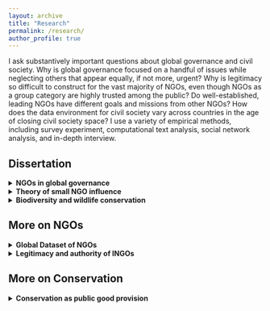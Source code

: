 ```yaml
---
layout: archive
title: "Research"
permalink: /research/
author_profile: true
---
```


I ask substantively important questions about global governance and civil society. Why is global governance focused on a handful of issues while neglecting others that appear equally, if not more, urgent? Why is legitimacy so difficult to construct for the vast majority of NGOs, even though NGOs as a group category are highly trusted among the public? Do well-established, leading NGOs have different goals and missions from other NGOs? How does the data environment for civil society vary across countries in the age of closing civil society space? I use a variety of empirical methods, including survey experiment, computational text analysis, social network analysis, and in-depth interview.

## Dissertation
<details>
	<summary><strong>NGOs in global governance</strong></summary>

Global governance is increasingly "opening up" to civil society, and NGOs participate in various stages of governance, such as agenda setting, rule making, and policy implementation. However, the study of NGO in global context has predominantly focused on well-recognized, “leading” NGOs. Even though small NGOs comprise the vast majority of NGO population, we know little about their role in global governance. What do they do? How should we make sense of them? I collect data on NGOs cross-nationally and investigate their effect on global governane outcomes.
>
In so doing, I interrogate the claim that small NGOs are “bandwagoners”  seeking to free-ride on others’ advocacy achievements. While the argument makes sense, it is often an assumption rather than an empirical claim. If they are indeed bandwagoners, why are there so many NGOs participating in global governance? I revisit the question of agenda setting and explain why some issues grain more traction than others within the same issue area.
</details>
 
<details>
	<summary><strong>Theory of small NGO influence</strong></summary>

Small NGOs play a critical role in global governance because their campaigns can shape public agendas by targeting a narrow subset of the public that demands advocacy information. The point of departure for my theory is to focus on the "demand." Existing research overwhelmingly focuses on the "supply" of information – how NGOs adopt and frame particular issues – but it overlooks why members of the public pay attention to any issue in the first place. I argue that a small subset of the public that is interested in a given issue area, or the “issue public,” generates disproportionately intense attention. Small NGOs can tailor their appeals to the issue public alone, but leading NGOs cannot do so because of their need to satisfy the audiences of diverse interests, such as firms and states. Counterintuitively, the power disparity between small and leading NGOs is reduced by how members of the public distribute their attention in an issue area: the issue public generates intense attention to certain issues while the mass public remains generally inattentive.
>
The support of the issue public "locks in" an issue in the public sphere. Most issues that capture mass attention in fact disappear from public discourse after reaching a peak period, but because the attitude of the issue public is more stable than the mass public, small NGOs can leverage public attention to network with more powerful actors for an extended period of time. Typically, the larger the organizations, the better access they have to the mass public and policy makers. As small NGOs gradually gain cooperation from larger organizations, the issue begins to gain traction beyond the issue public, creating a permissive condition under which policy makers are persuaded to take action internationally.
</details>

<details>
	<summary><strong>Biodiversity and wildlife conservation</strong></summary>

To date, research on NGO agenda setting has been hampered by selection bias: failed NGO campaigns or lost causes cannot be observed systematically, so case selection depends on the outcome variable itself. I overcame this methodological problem by exploiting the unique features of biodiversity conservation. In this issue area, because conservation advocacy must take place after the wild habitat of an animal is confirmed, the observation of each issue is not affected by whether it receives pubic attention or not. In short, observations are independent of the outcome variable itself. I use survey experiment, computational text analysis, regression analysis and interview-based case study to test the implications of my theory.
</details>

## More on NGOs

<details>
	<summary><strong>Global Dataset of NGOs</strong></summary>

<br />

With [Elizabeth Bloodgood](https://www.concordia.ca/artsci/polisci/faculty.html?fpid=elizabeth-bloodgood) (PI),  [Wendy Wong](https://www.wendyhwong.com/) (PI), ​ [Sarah Stroup](http://sites.middlebury.edu/sarahstroup/),  [Ajah (Powered by Data)](https://poweredbydata.org/people), and a team of RAs, we are building the first-ever comprehensive dataset on NGOs across the globe: the [Global Register of Nonprofit Data Sources (GRNDS)](https://www.grnds.org/). Existing datasets, such as Yearbook of International Organizations, have a well-documented bias towards larger NGOs. To overcome this problem, we leverage national nonprofit registers for data collection, complemented by interview research with NGO practitioners. The GRNDS allows us to answer a variety of questions that we could not ask before due to data limitation: What explains the death and birth of NGOs? Why some NGOs receive national and international recognition while others do not? How do different organizational attributes affect NGO effectiveness? The project is funded by [Social Sciences and Humanities Research Council of Canada (SSHRC)](https://www.sshrc-crsh.gc.ca/results-resultats/recipients-recipiendaires/2016/insight-savoir-eng.aspx) for five years (2017-2022). 
<br />

Our first paper analyzes "NGO data environment" – how different governments collect NGO data and report them back to the public. We follow the idea that the government has an underlying motivation for the politics of transparency and argue that NGO data environment is a concrete indicator of civil society openness. We explore domestic and international determinants of NGO data environment, using the first 22 countries in our dataset. We find that both regime type and international integration account for the variation of data environment.
</details> 

<details>
	<summary><strong>Legitimacy and authority of INGOs</strong></summary>

With [Wendy Wong](https://www.wendyhwong.com/), [Sarah Stroup](http://sites.middlebury.edu/sarahstroup/) and Alfred Oduro, we analyze how the authority of NGOs affects the ways in which they communicate with broader audiences. We identify five dimensions of legitimacy – ​effectiveness, representativeness, accountability, morality/principle, legality – and hand-coded "legitimacy claims" in the mission statements of more than 60 NGOs, both leading and small. We find that leading NGOs make legitimacy claims differently from small NGOs. More concretely, leading NGOs are more concerned about accountability (and less so about morality/principle) and small NGOs are more concerned about representativeness.
<br /> We also explore the agency of INGOs by looking at their networking behavior - one important legitimation strategy. Existing research posits that legitimacy is a source of power for INGOs, but we know little about how INGOs can construct their legitimacy. Leveraging the new, transnational social movement organization dataset (1993-2013), we show that networking behavior is a strategic and costly attempt at legitimation rather than the product of functional needs or homophily. We find that networking increases legitimacy more than other organizational attributes and that it favors the already well-known rather than obscure NGOs.
</details>

## More on Conservation

<details>
	<summary><strong>Conservation as public good provision</strong></summary>

Conservation is traditionally about the management of common pooled resources. However, certain species are managed in the way that is closer to how public goods are provided in a society. With [Graeme Auld](https://carleton.ca/sppa/people/auld-graeme/), we conceptualize the shift between different kinds of goods in the context of conservation and illuminates the problem that emerges from changes in our ideas about species conservation.
</details>